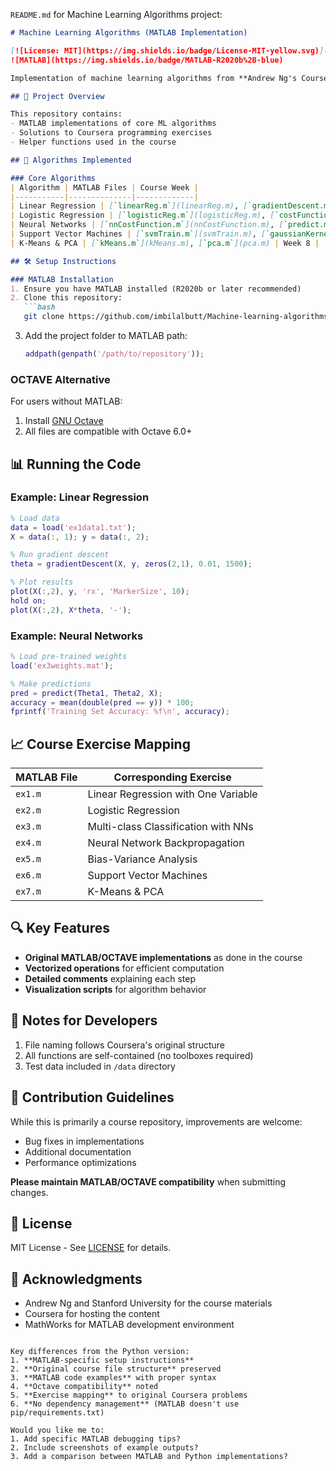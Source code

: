 `README.md` for Machine Learning Algorithms project:

```markdown
# Machine Learning Algorithms (MATLAB Implementation)

[![License: MIT](https://img.shields.io/badge/License-MIT-yellow.svg)](https://opensource.org/licenses/MIT)
![MATLAB](https://img.shields.io/badge/MATLAB-R2020b%2B-blue)

Implementation of machine learning algorithms from **Andrew Ng's Coursera course**, originally developed in MATLAB/OCTAVE as part of the programming assignments.

## 📌 Project Overview

This repository contains:
- MATLAB implementations of core ML algorithms
- Solutions to Coursera programming exercises
- Helper functions used in the course

## 🧠 Algorithms Implemented

### Core Algorithms
| Algorithm | MATLAB Files | Course Week |
|-----------|--------------|-------------|
| Linear Regression | [`linearReg.m`](linearReg.m), [`gradientDescent.m`](gradientDescent.m) | Week 2 |
| Logistic Regression | [`logisticReg.m`](logisticReg.m), [`costFunction.m`](costFunction.m) | Week 3 |
| Neural Networks | [`nnCostFunction.m`](nnCostFunction.m), [`predict.m`](predict.m) | Week 4 |
| Support Vector Machines | [`svmTrain.m`](svmTrain.m), [`gaussianKernel.m`](gaussianKernel.m) | Week 7 |
| K-Means & PCA | [`kMeans.m`](kMeans.m), [`pca.m`](pca.m) | Week 8 |

## 🛠️ Setup Instructions

### MATLAB Installation
1. Ensure you have MATLAB installed (R2020b or later recommended)
2. Clone this repository:
   ```bash
   git clone https://github.com/imbilalbutt/Machine-learning-algorithms.git
   ```
3. Add the project folder to MATLAB path:
   ```matlab
   addpath(genpath('/path/to/repository'));
   ```

### OCTAVE Alternative
For users without MATLAB:
1. Install [GNU Octave](https://www.gnu.org/software/octave/)
2. All files are compatible with Octave 6.0+

## 📊 Running the Code

### Example: Linear Regression
```matlab
% Load data
data = load('ex1data1.txt');
X = data(:, 1); y = data(:, 2);

% Run gradient descent
theta = gradientDescent(X, y, zeros(2,1), 0.01, 1500);

% Plot results
plot(X(:,2), y, 'rx', 'MarkerSize', 10);
hold on;
plot(X(:,2), X*theta, '-');
```

### Example: Neural Networks
```matlab
% Load pre-trained weights
load('ex3weights.mat');

% Make predictions
pred = predict(Theta1, Theta2, X);
accuracy = mean(double(pred == y)) * 100;
fprintf('Training Set Accuracy: %f\n', accuracy);
```

## 📈 Course Exercise Mapping

| MATLAB File | Corresponding Exercise |
|-------------|------------------------|
| `ex1.m` | Linear Regression with One Variable |
| `ex2.m` | Logistic Regression |
| `ex3.m` | Multi-class Classification with NNs |
| `ex4.m` | Neural Network Backpropagation |
| `ex5.m` | Bias-Variance Analysis |
| `ex6.m` | Support Vector Machines |
| `ex7.m` | K-Means & PCA |

## 🔍 Key Features

- **Original MATLAB/OCTAVE implementations** as done in the course
- **Vectorized operations** for efficient computation
- **Detailed comments** explaining each step
- **Visualization scripts** for algorithm behavior

## 📝 Notes for Developers

1. File naming follows Coursera's original structure
2. All functions are self-contained (no toolboxes required)
3. Test data included in `/data` directory

## 🤝 Contribution Guidelines

While this is primarily a course repository, improvements are welcome:
- Bug fixes in implementations
- Additional documentation
- Performance optimizations

**Please maintain MATLAB/OCTAVE compatibility** when submitting changes.

## 📜 License

MIT License - See [LICENSE](LICENSE) for details.

## 🙏 Acknowledgments

- Andrew Ng and Stanford University for the course materials
- Coursera for hosting the content
- MathWorks for MATLAB development environment
```

Key differences from the Python version:
1. **MATLAB-specific setup instructions**
2. **Original course file structure** preserved
3. **MATLAB code examples** with proper syntax
4. **Octave compatibility** noted
5. **Exercise mapping** to original Coursera problems
6. **No dependency management** (MATLAB doesn't use pip/requirements.txt)

Would you like me to:
1. Add specific MATLAB debugging tips?
2. Include screenshots of example outputs?
3. Add a comparison between MATLAB and Python implementations?
